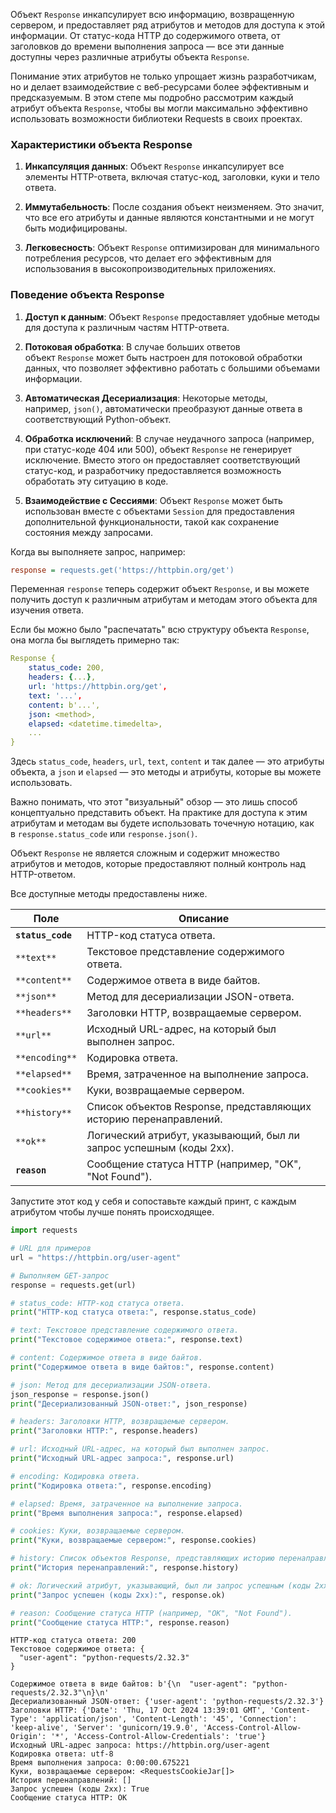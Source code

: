Объект `Response` инкапсулирует всю информацию, возвращенную сервером, и предоставляет ряд атрибутов и методов для доступа к этой информации. От статус-кода HTTP до содержимого ответа, от заголовков до времени выполнения запроса — все эти данные доступны через различные атрибуты объекта `Response`.

Понимание этих атрибутов не только упрощает жизнь разработчикам, но и делает взаимодействие с веб-ресурсами более эффективным и предсказуемым. В этом степе мы подробно рассмотрим каждый атрибут объекта `Response`, чтобы вы могли максимально эффективно использовать возможности библиотеки Requests в своих проектах.

### Характеристики объекта Response

1. **Инкапсуляция данных**: Объект `Response` инкапсулирует все элементы HTTP-ответа, включая статус-код, заголовки, куки и тело ответа.
    
2. **Иммутабельность**: После создания объект неизменяем. Это значит, что все его атрибуты и данные являются константными и не могут быть модифицированы.
    
3. **Легковесность**: Объект `Response` оптимизирован для минимального потребления ресурсов, что делает его эффективным для использования в высокопроизводительных приложениях.
    

### Поведение объекта Response

1. **Доступ к данным**: Объект `Response` предоставляет удобные методы для доступа к различным частям HTTP-ответа.
    
2. **Потоковая обработка**: В случае больших ответов объект `Response` может быть настроен для потоковой обработки данных, что позволяет эффективно работать с большими объемами информации.
    
3. **Автоматическая Десериализация**: Некоторые методы, например, `json()`, автоматически преобразуют данные ответа в соответствующий Python-объект.
    
4. **Обработка исключений**: В случае неудачного запроса (например, при статус-коде 404 или 500), объект `Response` не генерирует исключение. Вместо этого он предоставляет соответствующий статус-код, и разработчику предоставляется возможность обработать эту ситуацию в коде.
    
5. **Взаимодействие с Сессиями**: Объект `Response` может быть использован вместе с объектами `Session` для предоставления дополнительной функциональности, такой как сохранение состояния между запросами.
    

Когда вы выполняете запрос, например:

```ini
response = requests.get('https://httpbin.org/get')
```

Переменная `response` теперь содержит объект `Response`, и вы можете получить доступ к различным атрибутам и методам этого объекта для изучения ответа. 

Если бы можно было "распечатать" всю структуру объекта `Response`, она могла бы выглядеть примерно так:

```yaml
Response {
    status_code: 200,
    headers: {...},
    url: 'https://httpbin.org/get',
    text: '...',
    content: b'...',
    json: <method>,
    elapsed: <datetime.timedelta>,
    ...
}
```

Здесь `status_code`, `headers`, `url`, `text`, `content` и так далее — это атрибуты объекта, а `json` и `elapsed` — это методы и атрибуты, которые вы можете использовать.

Важно понимать, что этот "визуальный" обзор — это лишь способ концептуально представить объект. На практике для доступа к этим атрибутам и методам вы будете использовать точечную нотацию, как в `response.status_code` или `response.json()`.

Объект `Response` не является сложным и содержит множество атрибутов и методов, которые предоставляют полный контроль над HTTP-ответом.

Все доступные методы предоставлены ниже.

|Поле|Описание|
|---|---|
|**`status_code`**|HTTP-код статуса ответа.|
|`**text**`|Текстовое представление содержимого ответа.|
|`**content**`|Содержимое ответа в виде байтов.|
|`**json**`|Метод для десериализации JSON-ответа.|
|`**headers**`|Заголовки HTTP, возвращаемые сервером.|
|`**url**`|Исходный URL-адрес, на который был выполнен запрос.|
|`**encoding**`|Кодировка ответа.|
|`**elapsed**`|Время, затраченное на выполнение запроса.|
|`**cookies**`|Куки, возвращаемые сервером.|
|`**history**`|Список объектов Response, представляющих историю перенаправлений.|
|`**ok**`|Логический атрибут, указывающий, был ли запрос успешным (коды 2xx).|
|**`reason`**|Сообщение статуса HTTP (например, "OK", "Not Found").|

Запустите этот код у себя и сопоставьте каждый принт, с каждым атрибутом чтобы лучше понять происходящее.

```python
import requests

# URL для примеров
url = "https://httpbin.org/user-agent"

# Выполняем GET-запрос
response = requests.get(url)

# status_code: HTTP-код статуса ответа.
print("HTTP-код статуса ответа:", response.status_code)

# text: Текстовое представление содержимого ответа.
print("Текстовое содержимое ответа:", response.text)

# content: Содержимое ответа в виде байтов.
print("Содержимое ответа в виде байтов:", response.content)

# json: Метод для десериализации JSON-ответа.
json_response = response.json()
print("Десериализованный JSON-ответ:", json_response)

# headers: Заголовки HTTP, возвращаемые сервером.
print("Заголовки HTTP:", response.headers)

# url: Исходный URL-адрес, на который был выполнен запрос.
print("Исходный URL-адрес запроса:", response.url)

# encoding: Кодировка ответа.
print("Кодировка ответа:", response.encoding)

# elapsed: Время, затраченное на выполнение запроса.
print("Время выполнения запроса:", response.elapsed)

# cookies: Куки, возвращаемые сервером.
print("Куки, возвращаемые сервером:", response.cookies)

# history: Список объектов Response, представляющих историю перенаправлений.
print("История перенаправлений:", response.history)

# ok: Логический атрибут, указывающий, был ли запрос успешным (коды 2xx).
print("Запрос успешен (коды 2xx):", response.ok)

# reason: Сообщение статуса HTTP (например, "OK", "Not Found").
print("Сообщение статуса HTTP:", response.reason)
```
```doc
HTTP-код статуса ответа: 200
Текстовое содержимое ответа: {
  "user-agent": "python-requests/2.32.3"
}

Содержимое ответа в виде байтов: b'{\n  "user-agent": "python-requests/2.32.3"\n}\n'
Десериализованный JSON-ответ: {'user-agent': 'python-requests/2.32.3'}
Заголовки HTTP: {'Date': 'Thu, 17 Oct 2024 13:39:01 GMT', 'Content-Type': 'application/json', 'Content-Length': '45', 'Connection': 'keep-alive', 'Server': 'gunicorn/19.9.0', 'Access-Control-Allow-Origin': '*', 'Access-Control-Allow-Credentials': 'true'}
Исходный URL-адрес запроса: https://httpbin.org/user-agent
Кодировка ответа: utf-8
Время выполнения запроса: 0:00:00.675221
Куки, возвращаемые сервером: <RequestsCookieJar[]>
История перенаправлений: []
Запрос успешен (коды 2xx): True
Сообщение статуса HTTP: OK
```